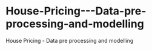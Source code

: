 # House-Pricing---Data-pre-processing-and-modelling
House Pricing - Data pre processing and modelling
